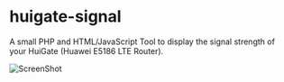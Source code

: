 # huigate-signal
A small PHP and HTML/JavaScript Tool to display the signal strength of your HuiGate (Huawei E5186 LTE Router).

![ScreenShot](https://raw.github.com/dandjo/huigate-signal/master/screenshot.png)
